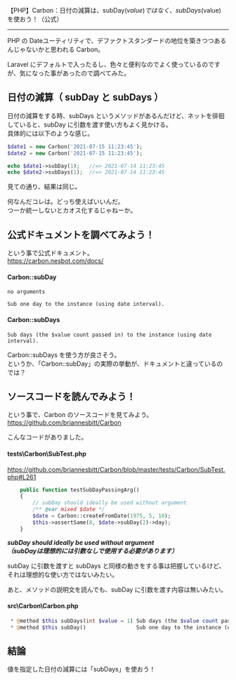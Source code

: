 【PHP】Carbon：日付の減算は、subDay($value) ではなく、subDays($value) を使おう！（公式）

__________________________________________________________________________________________

PHP の Dateユーティリティで、デファクトスタンダードの地位を築きつつあるんじゃないかと思われる Carbon。  

Laravel にデフォルトで入ったるし、色々と便利なのでよく使っているのですが、気になった事があったので調べてみた。

## 日付の減算（ subDay と subDays ）
日付の減算をする時、subDays というメソッドがあるんだけど、ネットを徘徊していると、subDay に引数を渡す使い方もよく見かける。  
具体的には以下のような感じ。
```php
$date1 = new Carbon('2021-07-15 11:23:45');
$date2 = new Carbon('2021-07-15 11:23:45');

echo $date1->subDay(1);   //=> 2021-07-14 11:23:45
echo $date2->subDays(1);  //=> 2021-07-14 11:23:45
```
見ての通り、結果は同じ。  

何なんだコレは。どっち使えばいいんだ。  
つーか統一しないとカオス化するじゃねーか。  

## 公式ドキュメントを調べてみよう！
という事で公式ドキュメント。  
https://carbon.nesbot.com/docs/  


#### Carbon::subDay
```
no arguments   

Sub one day to the instance (using date interval).  
```

#### Carbon::subDays
```
Sub days (the $value count passed in) to the instance (using date interval).
```

Carbon::subDays を使う方が良さそう。  
というか、「Carbon::subDay」の実際の挙動が、ドキュメントと違っているのでは？  


## ソースコードを読んでみよう！
という事で、Carbon のソースコードを見てみよう。  
https://github.com/briannesbitt/Carbon  


こんなコードがありました。  
#### tests\Carbon\SubTest.php
https://github.com/briannesbitt/Carbon/blob/master/tests/Carbon/SubTest.php#L261
```php
    public function testSubDayPassingArg()
    {
        // subDay should ideally be used without argument
        /** @var mixed $date */
        $date = Carbon::createFromDate(1975, 5, 10);
        $this->assertSame(8, $date->subDay(2)->day);
    }
```

***subDay should ideally be used without argument***  
***（subDayは理想的には引数なしで使用する必要があります）***  

subDay に引数を渡すと subDays と同様の動きをする事は把握しているけど、それは理想的な使い方ではないみたい。  

あと、メソッドの説明文を読んでも、subDay に引数を渡す内容は無いみたい。  

#### src\Carbon\Carbon.php
```php
 * @method $this subDays(int $value = 1) Sub days (the $value count passed in) to the instance (using date interval).
 * @method $this subDay()                Sub one day to the instance (using date interval).
```


## 結論
値を指定した日付の減算には「subDays」を使おう！



